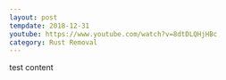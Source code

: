 ```yaml
---
layout: post
tempdate: 2018-12-31
youtube: https://www.youtube.com/watch?v=8dtDLQHjHBc
category: Rust Removal
---
```

test content